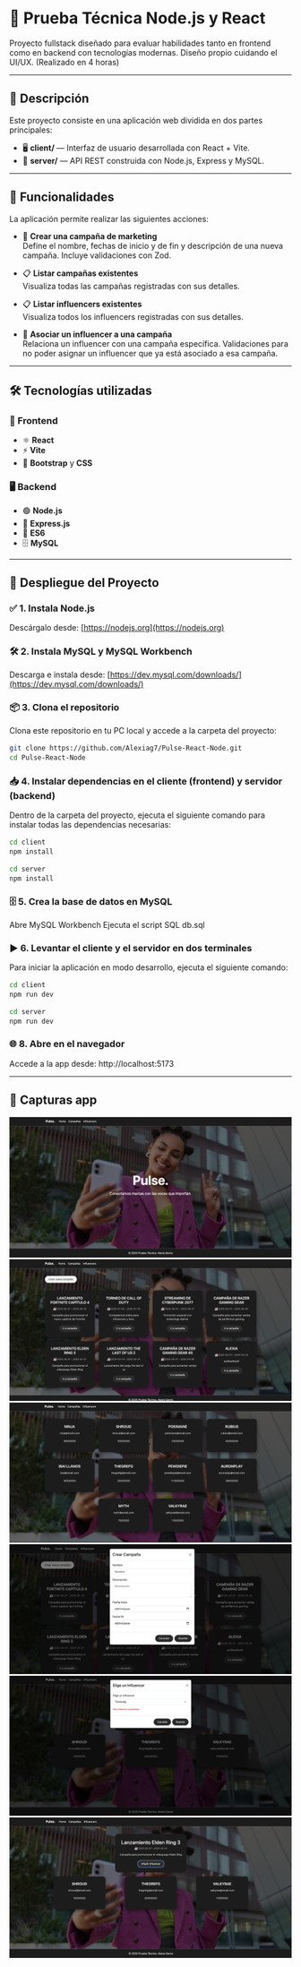 # 🚀 Prueba Técnica Node.js y React

Proyecto fullstack diseñado para evaluar habilidades tanto en frontend como en backend con tecnologías modernas. Diseño propio cuidando el UI/UX. 
(Realizado en 4 horas)

---

## 📖 Descripción

Este proyecto consiste en una aplicación web dividida en dos partes principales:

- 🖥️ **client/** — Interfaz de usuario desarrollada con React + Vite.
- 🔧 **server/** — API REST construida con Node.js, Express y MySQL.

---
## 🧩 Funcionalidades

La aplicación permite realizar las siguientes acciones:

- 📝 **Crear una campaña de marketing**  
  Define el nombre, fechas de inicio y de fin y descripción de una nueva campaña.
  Incluye validaciones con Zod.

- 📋 **Listar campañas existentes**  
  Visualiza todas las campañas registradas con sus detalles.

- 📋 **Listar influencers existentes**  
  Visualiza todos los influencers registradas con sus detalles.

- 🔗 **Asociar un influencer a una campaña**  
  Relaciona un influencer con una campaña específica.
  Validaciones para no poder asignar un influencer que ya está asociado a esa campaña.
  
---

## 🛠️ Tecnologías utilizadas

### 🧩 Frontend

- ⚛️ **React** 
- ⚡ **Vite** 
- 🎨 **Bootstrap** y **CSS**

### 🖥️ Backend

- 🟢 **Node.js** 
- 🚂 **Express.js** 
- 🧠 **ES6** 
- 🗄️ **MySQL** 

---

## 🚀 Despliegue del Proyecto


### ✅ 1. Instala Node.js
Descárgalo desde: [https://nodejs.org](https://nodejs.org)


### 🛠️ 2. Instala MySQL y MySQL Workbench
Descarga e instala desde: [https://dev.mysql.com/downloads/](https://dev.mysql.com/downloads/)


### 📦 3. Clona el repositorio

Clona este repositorio en tu PC local y accede a la carpeta del proyecto:

```bash
git clone https://github.com/Alexiag7/Pulse-React-Node.git
cd Pulse-React-Node
```

### 📥 4. Instalar dependencias en el cliente (frontend) y servidor (backend)

Dentro de la carpeta del proyecto, ejecuta el siguiente comando para instalar todas las dependencias necesarias:

```bash
cd client
npm install
```

```bash
cd server
npm install
```

### 🗄️ 5. Crea la base de datos en MySQL

Abre MySQL Workbench
Ejecuta el script SQL db.sql

### ▶️ 6. Levantar el cliente y el servidor en dos terminales

Para iniciar la aplicación en modo desarrollo, ejecuta el siguiente comando:

```bash
cd client
npm run dev
```

```bash
cd server
npm run dev
```

### 🌐 8. Abre en el navegador

Accede a la app desde:
http://localhost:5173

---

## 📸 Capturas app

![Pantalla home](screenshots/home.png)
![Pantalla campañas](screenshots/campaigns.png)
![Pantalla influencers](screenshots/influencers.png)
![Pantalla crear campaña](screenshots/createcampaign.png)
![Pantalla añadir un influencer (validacion influencer repetido)](screenshots/validation.png)
![Pantalla perfil campañas](screenshots/campaignprofile.png)

